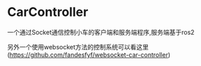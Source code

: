 # CarController

一个通过Socket通信控制小车的客户端和服务端程序,服务端基于ros2

另外一个使用websocket方法的控制系统可以看这里(https://github.com/fandesfyf/websocket-car-controller)
